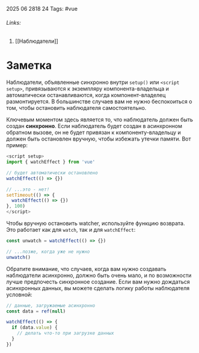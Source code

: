 2025 06 2818 24
Tags: #vue 
###### Links: 
1) [[Наблюдатели]]
# Заметка
Наблюдатели, объявленные синхронно внутри `setup()` или `<script setup>`, привязываются к экземпляру компонента-владельца и автоматически останавливаются, когда компонент-владелец размонтируется. В большинстве случаев вам не нужно беспокоиться о том, чтобы остановить наблюдателя самостоятельно.

Ключевым моментом здесь является то, что наблюдатель должен быть создан **синхронно**. Если наблюдатель будет создан в асинхронном обратном вызове, он не будет привязан к компоненту-владельцу и должен быть остановлен вручную, чтобы избежать утечки памяти. Вот пример:
```js
<script setup>
import { watchEffect } from 'vue'

// будет автоматически остановлено
watchEffect(() => {})

// ...это - нет!
setTimeout(() => {
  watchEffect(() => {})
}, 100)
</script>
```
Чтобы вручную остановить watcher, используйте функцию возврата. Это работает как для `watch`, так и для `watchEffect`:
```js
const unwatch = watchEffect(() => {})

// ...позже, когда уже не нужно
unwatch()
```

Обратите внимание, что случаев, когда вам нужно создавать наблюдатели асинхронно, должно быть очень мало, и по возможности лучше предпочесть синхронное создание. Если вам нужно дождаться асинхронных данных, вы можете сделать логику работы наблюдателя условной:
```js
// данные, загружаемые асинхронно
const data = ref(null)

watchEffect(() => {
  if (data.value) {
    // делать что-то при загрузке данных
  }
})
```
